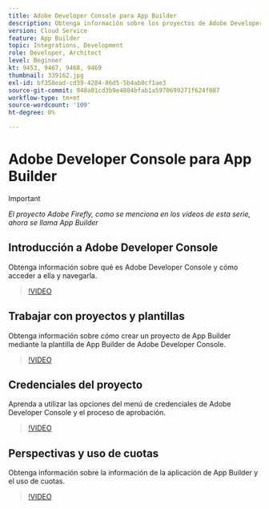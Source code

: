 ```yaml
---
title: Adobe Developer Console para App Builder
description: Obtenga información sobre los proyectos de Adobe Developer Console y App Builder .
version: Cloud Service
feature: App Builder
topic: Integrations, Development
role: Developer, Architect
level: Beginner
kt: 9453, 9467, 9468, 9469
thumbnail: 339162.jpg
exl-id: bf358ead-cd39-4284-86d5-5b4ab0cf1ae3
source-git-commit: 940a01cd3b9e4804bfab1a5970699271f624f087
workflow-type: tm+mt
source-wordcount: '109'
ht-degree: 0%

---
```


# Adobe Developer Console para App Builder

>[!IMPORTANT]
>
> _El proyecto Adobe Firefly, como se menciona en los vídeos de esta serie, ahora se llama App Builder_

## Introducción a Adobe Developer Console

Obtenga información sobre qué es Adobe Developer Console y cómo acceder a ella y navegarla.

>[!VIDEO](https://video.tv.adobe.com/v/339162/?quality=12&learn=on)

## Trabajar con proyectos y plantillas

Obtenga información sobre cómo crear un proyecto de App Builder mediante la plantilla de App Builder de Adobe Developer Console.

>[!VIDEO](https://video.tv.adobe.com/v/339163/?quality=12&learn=on)

## Credenciales del proyecto

Aprenda a utilizar las opciones del menú de credenciales de Adobe Developer Console y el proceso de aprobación.

>[!VIDEO](https://video.tv.adobe.com/v/339164/?quality=12&learn=on)

## Perspectivas y uso de cuotas

Obtenga información sobre la información de la aplicación de App Builder y el uso de cuotas.

>[!VIDEO](https://video.tv.adobe.com/v/339165/?quality=12&learn=on)
